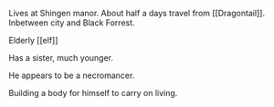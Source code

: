 Lives at Shingen manor.  About half a days travel from [[Dragontail]].  Inbetween city and Black Forrest.

Elderly [[elf]] 

Has a sister, much younger.

He appears to be a necromancer.

Building a body for himself to carry on living.
